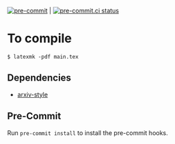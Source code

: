 [![pre-commit](https://img.shields.io/badge/pre--commit-enabled-brightgreen?logo=pre-commit&logoColor=white)](https://github.com/pre-commit/pre-commit) | [![pre-commit.ci status](https://results.pre-commit.ci/badge/github/scipp-atlas/mapyde-paper/main.svg)](https://results.pre-commit.ci/latest/github/scipp-atlas/mapyde-paper/main)

# To compile

```
$ latexmk -pdf main.tex
```

## Dependencies

- [arxiv-style](https://github.com/kourgeorge/arxiv-style/tree/282153fc15470f9192c6ea1b90e5f5f98912f527)

## Pre-Commit

Run `pre-commit install` to install the pre-commit hooks.
